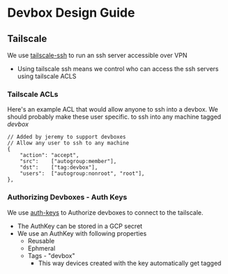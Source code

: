 # Devbox Design Guide

## Tailscale 

We use [tailscale-ssh](https://tailscale.com/kb/1193/tailscale-ssh?slug=kb&slug=1193&slug=tailscale-ssh)
to run an ssh server accessible over VPN
* Using tailscale ssh means we control who can access the ssh servers using tailscale ACLS

### Tailscale ACLs

Here's an example ACL that would allow anyone to ssh into a devbox.
We should probably make these user specific.
to ssh into any machine tagged *devbox*

```
// Added by jeremy to support devboxes
// Allow any user to ssh to any machine
{
    "action": "accept",
    "src":    ["autogroup:member"],
    "dst":    ["tag:devbox"],
    "users":  ["autogroup:nonroot", "root"],
},
```

### Authorizing Devboxes - Auth Keys 

We use [auth-keys](https://tailscale.com/kb/1068/acl-tags#generate-an-auth-key-with-an-acl-tag)
to Authorize devboxes to connect to the tailscale.

* The AuthKey can be stored in a GCP secret 
* We use an AuthKey with following properties
  * Reusable
  * Ephmeral
  * Tags - "devbox"
    * This way devices created with the key automatically get tagged


  
